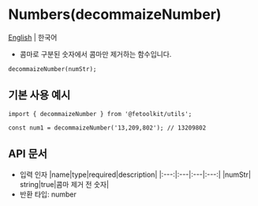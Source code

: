 # Numbers(decommaizeNumber)

[English](./decommaizeNumber.md) | 한국어

- 콤마로 구분된 숫자에서 콤마만 제거하는 함수입니다.

```tsx
decommaizeNumber(numStr);
```

## 기본 사용 예시

```tsx
import { decommaizeNumber } from '@fetoolkit/utils';

const num1 = decommaizeNumber('13,209,802'); // 13209802
```

## API 문서

- 입력 인자
  |name|type|required|description|
  |:---:|:---|:---|:---:|
  |numStr| string|true|콤마 제거 전 숫자|
- 반환 타입: number
